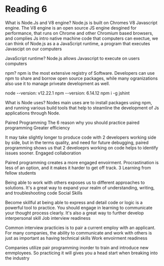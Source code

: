 # Reading 6
What is Node.Js and V8 engine?
       Node.js is built on Chromes V8 Javascript engine. The V8 engine is an open source JS engine desgined for performance, that runs on Chrome and other Chromium based browsers, and complies Js intro native machine code that computers can exectue, we can think of Node.js as a a JavaScript runtime, a program that executes Javascipt on our computers

JavaScript runtime?
       Node.js allows Javascript to execute on users computers

npm?
npm is the most extensive registry of Software. Developers can use npm to share and borrow open source packages, while many ogranizations also use it to manage priveate development as well.

node --version:
v12.22.1
npm --version:
6.14.12
npm i -g jshint

What is Node uses?
       Nodes main uses are to install packages using npm, and running various build tools that help to steamline the development of Js applications through Node.

Paired Programming
The 6 reason why you should practice paired programming
Greater efficiency

It may take slightly longer to produce code with 2 developers working side by side, but in the terms quality, and need for future debugging, paired programming shows us that 2 develoeprs working on code helps to identify issues sooner.
Engaged collaboration

Paired programming creates a more engaged envoirment. Procrastination is less of an option, and it makes it harder to get off track.
3 Learning from fellow students

Being able to work with others exposes us to different approaches to solutions. It's a great way to expand your realm of understanding, writing, and troubleshooting code
Social Skills

Become skillful at being able to express and detail code or logic is a powerful tool to practice. You should engage in learning to communicate your thought process clearly. It's also a great way to further develop interpersonal skill
Job interview readiness

Common interview practicies is to pair a current employ with an applicant. For many companies, the ability to communicate and work with others is just as important as having technical skills
Work envoirment readiness

Companies utilize pair programming inorder to train and introduce new emmployees. So practicing it will gives you a head start when breaking into the industry
